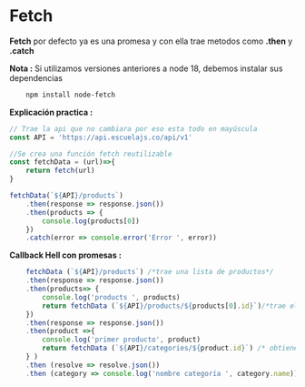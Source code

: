 # Fetch

**Fetch** por defecto ya es una promesa y con ella trae metodos como **.then** y **.catch**

**Nota :** Si utilizamos versiones anteriores a node 18, debemos instalar sus dependencias

```bash
    npm install node-fetch
```

**Explicación practica :**

```Javascript
// Trae la api que no cambiara por eso esta todo en mayúscula
const API = 'https://api.escuelajs.co/api/v1'

//Se crea una función fetch reutilizable
const fetchData = (url)=>{
    return fetch(url)
}

fetchData(`${API}/products`)
    .then(response => response.json())
    .then(products => {
        console.log(products[0])
    })
    .catch(error => console.error('Error ', error))

```

**Callback Hell con promesas :**

```Javascript
    fetchData (`${API}/products`) /*trae una lista de productos*/
    .then(response => response.json())
    .then(products=> {
        console.log('products ', products)
        return fetchData (`${API}/products/${products[0].id}`)/*trae el primer producto */
    })
    .then(response => response.json())
    .then(product =>{
        console.log('primer producto', product)
        return fetchData (`${API}/categories/${product.id}`) /* obtiene el id del primer producto para buscarlo en categorías */
    } )
    .then (resolve => resolve.json())
    .then (category => console.log('nombre categoría ', category.name)) /*trae el nombre de la categoria del elemento buscado por el id */
```

